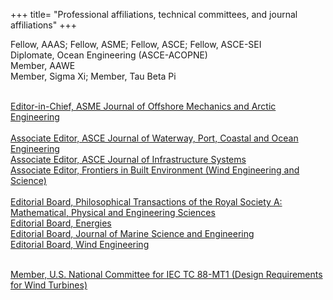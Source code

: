 +++
title= "Professional affiliations, technical committees, and journal affiliations"
+++

Fellow, AAAS; Fellow, ASME; Fellow, ASCE; Fellow, ASCE-SEI<br>
Diplomate, Ocean Engineering (ASCE-ACOPNE)<br>
Member, AAWE<br>
Member, Sigma Xi; Member, Tau Beta Pi<br><br>

[Editor-in-Chief, ASME Journal of Offshore Mechanics and Arctic Engineering](https://asmedigitalcollection.asme.org/offshoremechanics)<br><br>
[Associate Editor, ASCE Journal of Waterway, Port, Coastal and Ocean Engineering](https://ascelibrary.org/journal/jwped5)<br>
[Associate Editor, ASCE Journal of Infrastructure Systems](https://ascelibrary.org/journal/jitse4)<br>
[Associate Editor, Frontiers in Built Environment (Wind Engineering and Science)](https://www.frontiersin.org/journals/built-environment/sections/wind-engineering-and-science)<br><br>
[Editorial Board, Philosophical Transactions of the Royal Society A: Mathematical, Physical and Engineering Sciences](https://royalsocietypublishing.org/journal/rsta)<br>
[Editorial Board, Energies](https://www.mdpi.com/journal/energies)<br>
[Editorial Board, Journal of Marine Science and Engineering](https://www.mdpi.com/journal/jmse)<br>
[Editorial Board, Wind Engineering](https://journals.sagepub.com/home/wie)<br><br>

[Member, U.S. National Committee for IEC TC 88-MT1 (Design Requirements for Wind Turbines)](https://www.iec.ch/dyn/www/f?p=103:14:11449838595882::::FSP_ORG_ID,FSP_LANG_ID:2830,25)<br><br>
